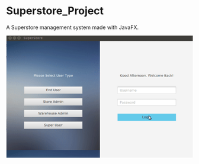 # Superstore_Project
A Superstore management system made with JavaFX.

![GIF FOR PROJECT](https://github.com/Mohit17067/Superstore_Project/blob/master/Superstore-Management-System/project.gif "GIF for project")
